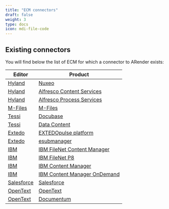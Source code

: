 ```yaml
---
title: "ECM connectors"
draft: false
weight: 3
type: docs
icon: mdi-file-code
---
```

## Existing connectors

You will find below the list of ECM for which a connector to ARender exists:

| Editor                                    | Product                                                                                                                                          |
| ----------------------------------------- | ------------------------------------------------------------------------------------------------------------------------------------------------ |
| [Hyland](https://www.hyland.com/)         | [Nuxeo](https://doc.nuxeo.com/nxdoc/nuxeo-enhanced-viewer/)                                                                                      |
| [Hyland](https://www.hyland.com/)         | [Alfresco Content Services](https://www.hyland.com/fr/products/alfresco-platform)                                                                |
| [Hyland](https://www.hyland.com/)         | [Alfresco Process Services](https://docs.alfresco.com/process-services/latest/)                                                                  |
| [M-Files](https://www.m-files.com/)       | [M-Files](https://catalog.m-files.com/project/arender/)                                                                                          |
| [Tessi](https://www.tessi.eu/fr/)         | [Docubase](https://www.tessi.eu/fr/solution/technologies/edition-de-logiciels/document-management/ged-workflow-case-management/)                 |
| [Tessi](https://www.tessi.eu/fr/)         | [Data Content](https://www.tessi.eu/fr/solution/technologies/edition-de-logiciels/document-management/solution-darchivage-electronique-sae-ecm/) |
| [Extedo](https://www.extedo.com/)         | [EXTEDOpulse platform](https://www.extedo.com/software/extedopulse)                                                                              |
| [Extedo](https://www.extedo.com/)         | [esubmanager](https://www.extedo.com/software/esubmanager)                                                                                       |
| [IBM](https://www.ibm.com/)               | [IBM FileNet Content Manager](https://www.ibm.com/products/filenet-content-manager)                                                              |
| [IBM](https://www.ibm.com/)               | [IBM FileNet P8](https://www.ibm.com/docs/en/filenet-p8-platform/5.2.1)                                                                          |
| [IBM](https://www.ibm.com/)               | [IBM Content Manager](https://www.ibm.com/products/content-manager)                                                                              |
| [IBM](https://www.ibm.com/)               | [IBM Content Manager OnDemand](https://www.ibm.com/products/ibm-content-manager-ondemand)                                                        |
| [Salesforce](https://www.salesforce.com/) | [Salesforce](https://www.salesforce.com/)                                                                                                        |
| [OpenText](https://www.opentext.com/)     | [OpenText](https://www.opentext.com/)                                                                                                            |                                                                      |
| [OpenText](https://www.opentext.com/)     | [Documentum](https://www.opentext.com/products/documentum-platform)                                                                              |